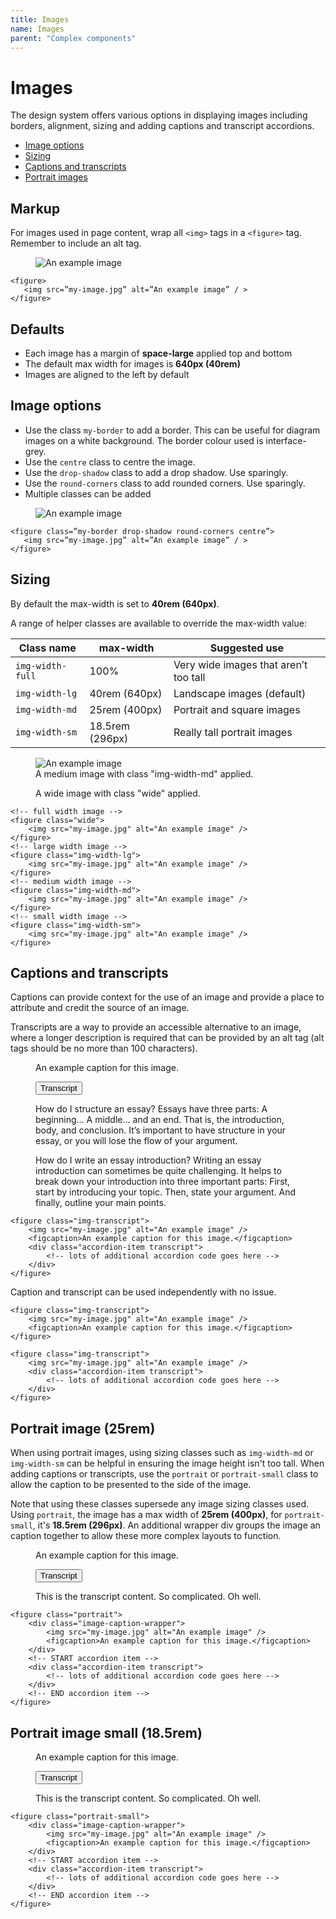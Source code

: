 ```yaml
---
title: Images
name: Images
parent: "Complex components"
---
```

<h1 class="margin-top-zero">Images</h1>
<p class="lead">The design system offers various options in displaying images including  borders, alignment, sizing and adding captions and transcript accordions.
</p>
<ul class="link-list">
	<li><a href="#options">Image options</a></li>
	<li><a href="#sizing">Sizing</a></li>
	<li><a href="#captions">Captions and transcripts</a></li>
	<li><a href="#portrait">Portrait images</a></li>
</ul>
<h2>Markup</h2>
<p>For images used in page content, wrap all <code>&lt;img&gt;</code> tags in a <code>&lt;figure&gt;</code> tag. Remember to include an alt tag.</p>
<figure>
    <img src="/design-system/images/landscape.jpg" alt="An example image" />
</figure>
<div class="highlight">
<pre class="chroma">
<code class="language-html">&lt;figure&gt;
   &lt;img src=&rdquo;my-image.jpg&rdquo; alt=&rdquo;An example image&rdquo; / &gt;
&lt;/figure&gt;</code>
</pre></div>
<h2>Defaults</h2>
<ul>
	<li>Each image has a margin of <strong>space-large</strong> applied top and bottom</li>
	<li>The default max width for images is <strong>640px (40rem)</strong></li>
	<li>Images are aligned to the left by default</li>
</ul>
<a id="options"></a>
<h2>Image options</h2>
<ul>
	<li>Use the class <code>my-border</code> to add a border. This can be useful for diagram images on a white background. The border colour used is interface-grey.</li>
	<li>Use the <code>centre</code> class to centre the image.</li>
	<li>Use the <code>drop-shadow</code> class to add a drop shadow. Use sparingly.</li>
	<li>Use the <code>round-corners</code> class to add rounded corners. Use sparingly.</li>
	<li>Multiple classes can be added</li>
</ul>
<figure class="my-border drop-shadow round-corners centre">
    <img src="/design-system/images/1364-structure-atom-drawing.png" alt="An example image" />
</figure>
<div class="highlight">
<pre class="chroma">
<code class="language-html">&lt;figure class=&rdquo;my-border drop-shadow round-corners centre&rdquo;&gt;
   &lt;img src=&rdquo;my-image.jpg&rdquo; alt=&rdquo;An example image&rdquo; / &gt;
&lt;/figure&gt;</code>
</pre></div>
<a id="sizing"></a>
<h2>Sizing</h2>
<p>By default the max-width is set to <strong class="nowrap">40rem (640px)</strong>.</p>
<p>A range of helper classes are available to override the max-width value:</p>
<table class="table table-striped">
  <thead>
    <tr>
      <th>Class name</th>
      <th>max-width</th>
      <th>Suggested use</th>
    </tr>
  </thead>
  <tbody>
    <tr>
      <td><code>img-width-full</code></td>
      <td>100%</td>
      <td>Very wide images that aren’t too tall</td>
    </tr>
    <tr>
      <td><code>img-width-lg</code></td>
      <td>40rem (640px)</td>
      <td>Landscape images (default)</td>
    </tr>
    <tr>
      <td><code>img-width-md</code></td>
      <td>25rem (400px)</td>
      <td>Portrait and square images</td>
    </tr>
    <tr>
      <td><code>img-width-sm</code></td>
      <td>18.5rem (296px)</td>
      <td>Really tall portrait images</td>
    </tr>
  </tbody>
</table>
<figure class="img-width-md">
    <img src="/design-system/images/landscape.jpg" alt="An example image" />
	<figcaption>A medium image with class "img-width-md" applied.</figcaption>
</figure>
<figure class="wide">
    <img src="/design-system/images/landscape.jpg" alt="" />
	<figcaption>A wide image with class "wide" applied.</figcaption>
</figure>
<div class="highlight">
<pre class="chroma">
<code class="language-html">&lt;!-- full width image --&gt;
&lt;figure class=&quot;wide&quot;&gt;
    &lt;img src=&quot;my-image.jpg&quot; alt=&quot;An example image&quot; /&gt;
&lt;/figure&gt;
&lt;!-- large width image --&gt;
&lt;figure class=&quot;img-width-lg&quot;&gt;
    &lt;img src=&quot;my-image.jpg&quot; alt=&quot;An example image&quot; /&gt;
&lt;/figure&gt;
&lt;!-- medium width image --&gt;
&lt;figure class=&quot;img-width-md&quot;&gt;
    &lt;img src=&quot;my-image.jpg&quot; alt=&quot;An example image&quot; /&gt;
&lt;/figure&gt;
&lt;!-- small width image --&gt;
&lt;figure class=&quot;img-width-sm&quot;&gt;
    &lt;img src=&quot;my-image.jpg&quot; alt=&quot;An example image&quot; /&gt;
&lt;/figure&gt;</code>
</pre></div>
<a id="captions"></a>
<h2>Captions and transcripts</h2>
<p>Captions can provide context for the use of an image and provide a place to attribute and credit the source of an image.</p>
<p>Transcripts are a way to provide an accessible alternative to an image, where a longer description is required that can be provided by an alt tag (alt tags should be no more than 100 characters).</p>
<!-- START figure caption and transcript -->
<figure>
    <img src="/design-system/images/landscape.jpg" alt="" />
	<figcaption>An example caption for this image.</figcaption>
	<!-- START accordion item -->
	<div class="accordion-item transcript">
		<p class="accordion-header" id="Transcript-headingOne">
		  <button class="accordion-button collapsed" type="button" data-bs-toggle="collapse" data-bs-target="#Transcript-collapseOne" aria-expanded="false" aria-controls="Transcript-collapseOne">
			Transcript
		  </button>
		</p>
		<div id="Transcript-collapseOne" class="accordion-collapse collapse" aria-labelledby="Transcript-headingOne" style="">
		  <div class="accordion-body">
			<p>How do I structure an essay? Essays have three parts: A beginning... A middle... and an end. That is, the introduction, body, and conclusion. It’s important to have structure in your essay, or you will lose the flow of your argument.</p>
			<p>How do I write an essay introduction? Writing an essay introduction can sometimes be quite challenging. It helps to break down your introduction into three important parts: First, start by introducing your topic. Then, state your argument. And finally, outline your main points.</p>
			</div>
		  </div>
	</div>
	<!-- END accordion item -->
</figure>
<!-- END figure caption and transcript -->
<!-- START code example -->
<div class="highlight">
<pre class="chroma">
<code class="language-html">&lt;figure class=&quot;img-transcript&quot;&gt;
	&lt;img src=&quot;my-image.jpg&quot; alt=&quot;An example image&quot; /&gt;
	&lt;figcaption&gt;An example caption for this image.&lt;/figcaption&gt;
	&lt;div class=&quot;accordion-item transcript&quot;&gt; 
		&lt;!-- lots of additional accordion code goes here --&gt;	
	&lt;/div&gt;
&lt;/figure&gt;</code>
</pre></div>
<!-- END code example -->
<p>Caption and transcript can be used independently with no issue.</p>
<!-- START code example -->
<div class="highlight">
<pre class="chroma">
<code class="language-html">&lt;figure class=&quot;img-transcript&quot;&gt;
	&lt;img src=&quot;my-image.jpg&quot; alt=&quot;An example image&quot; /&gt;
	&lt;figcaption&gt;An example caption for this image.&lt;/figcaption&gt;
&lt;/figure&gt;</code>
</pre></div>
<!-- END code example -->
<!-- START code example -->
<div class="highlight">
<pre class="chroma">
<code class="language-html">&lt;figure class=&quot;img-transcript&quot;&gt;
	&lt;img src=&quot;my-image.jpg&quot; alt=&quot;An example image&quot; /&gt;
	&lt;div class=&quot;accordion-item transcript&quot;&gt; 
		&lt;!-- lots of additional accordion code goes here --&gt;	
	&lt;/div&gt;
&lt;/figure&gt;</code>
</pre></div>
<!-- END code example -->
<a id="portrait"></a>
<h2>Portrait image (25rem)</h2>
<p>When using portrait images, using sizing classes such as <code>img-width-md</code> or <code>img-width-sm</code> can be helpful in ensuring the image height isn't too tall. When adding captions or transcripts, use the <code>portrait</code> or <code>portrait-small</code> class to allow the caption to be presented to the side of the image.</p> 
<p>Note that using these classes supersede any image sizing classes used. Using <code>portrait</code>, the image has a max width of <strong>25rem (400px)</strong>, for <code>portrait-small</code>, it's <strong>18.5rem (296px)</strong>. An additional wrapper div groups the image an caption together to allow these more complex layouts to function.</p>
<!-- START figure portrait default -->
<figure class="portrait">
	<div class="image-caption-wrapper">
		<img src="/design-system/images/portrait.jpg" alt="" />
		<figcaption>An example caption for this image.</figcaption>
	</div>
	<!-- START accordion item -->
	<div class="accordion-item transcript">
		<p class="accordion-header" id="Transcript-head1">
		  <button class="accordion-button collapsed" type="button" data-bs-toggle="collapse" data-bs-target="#Transcript-body3" aria-expanded="false" aria-controls="Transcript-body3">
			Transcript
		  </button>
		</p>
		<div id="Transcript-body3" class="accordion-collapse collapse" aria-labelledby="Transcript-head3">
		  <div class="accordion-body">
			 <!-- content goes here -->
			 <p>This is the transcript content. So complicated. Oh well.</p>
		  </div>
		</div>
	</div>
	<!-- END accordion item -->
</figure>
<!-- END figure portrait default -->
<div class="highlight">
<pre class="chroma">
<code class="language-html">&lt;figure class=&quot;portrait&quot;&gt;
	&lt;div class=&quot;image-caption-wrapper&quot;&gt;
		&lt;img src=&quot;my-image.jpg&quot; alt=&quot;An example image&quot; /&gt;
		&lt;figcaption&gt;An example caption for this image.&lt;/figcaption&gt;
	&lt;/div&gt;
	&lt;!-- START accordion item --&gt;
	&lt;div class=&quot;accordion-item transcript&quot;&gt;
		&lt;!-- lots of additional accordion code goes here --&gt;
	&lt;/div&gt;
	&lt;!-- END accordion item --&gt;
&lt;/figure&gt;</code>
</pre></div>
<h2>Portrait image small (18.5rem)</h2>
<!-- START figure portrait default -->
<figure class="portrait-small">
	<div class="image-caption-wrapper">
		<img src="/design-system/images/tall-portrait.jpg" alt="" />
		<figcaption>An example caption for this image.</figcaption>
	</div>
	<!-- START accordion item -->
	<div class="accordion-item transcript">
		<p class="accordion-header" id="Transcript-head1">
		  <button class="accordion-button collapsed" type="button" data-bs-toggle="collapse" data-bs-target="#Transcript-body4" aria-expanded="false" aria-controls="Transcript-body4">
			Transcript
		  </button>
		</p>
		<div id="Transcript-body4" class="accordion-collapse collapse" aria-labelledby="Transcript-head4">
		  <div class="accordion-body">
			 <!-- content goes here -->
			 <p>This is the transcript content. So complicated. Oh well.</p>
		  </div>
		</div>
	</div>
	<!-- END accordion item -->
</figure>
<!-- END figure portrait default -->
<div class="highlight">
<pre class="chroma">
<code class="language-html">&lt;figure class=&quot;portrait-small&quot;&gt;
	&lt;div class=&quot;image-caption-wrapper&quot;&gt;
		&lt;img src=&quot;my-image.jpg&quot; alt=&quot;An example image&quot; /&gt;
		&lt;figcaption&gt;An example caption for this image.&lt;/figcaption&gt;
	&lt;/div&gt;
	&lt;!-- START accordion item --&gt;
	&lt;div class=&quot;accordion-item transcript&quot;&gt;
		&lt;!-- lots of additional accordion code goes here --&gt;
	&lt;/div&gt;
	&lt;!-- END accordion item --&gt;
&lt;/figure&gt;</code>
</pre></div>
